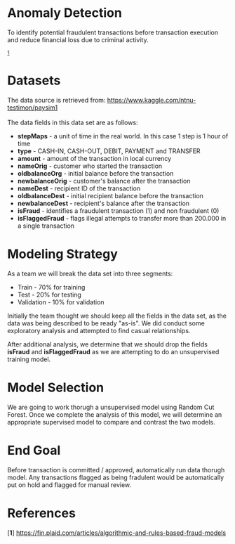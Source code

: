 # Anomaly Detection
To identify potential fraudulent transactions before transaction execution and reduce financial loss due to criminal activity.

<sup id="a1">[1](#f1)</sup>

# Datasets
The data source is retrieved from: https://www.kaggle.com/ntnu-testimon/paysim1<br/><br/>
The data fields in this data set are as follows:<br/>
- <b>stepMaps</b> - a unit of time in the real world. In this case 1 step is 1 hour of time
- <b>type</b> - CASH-IN, CASH-OUT, DEBIT, PAYMENT and TRANSFER
- <b>amount</b> - amount of the transaction in local currency
- <b>nameOrig</b> - customer who started the transaction
- <b>oldbalanceOrg</b> - initial balance before the transaction
- <b>newbalanceOrig</b> - customer's balance after the transaction
- <b>nameDest</b> - recipient ID of the transaction
- <b>oldbalanceDest</b> - initial recipient balance before the transaction
- <b>newbalanceDest</b> - recipient's balance after the transaction
- <b>isFraud</b> - identifies a fraudulent transaction (1) and non fraudulent (0)
- <b>isFlaggedFraud</b> - flags illegal attempts to transfer more than 200.000 in a single transaction

# Modeling Strategy
As a team we will break the data set into three segments:
- Train - 70&#37; for training
- Test - 20&#37; for testing
- Validation - 10&#37;  for validation

Initially the team thought we should keep all the fields in the data set, as the data was being described to be ready "as-is".  We did conduct some exploratory analysis and attempted to find casual relationships.

After additional analysis, we determine that we should drop the fields <b>isFraud</b> and <b>isFlaggedFraud</b> as we are attempting to do an unsupervised training model.

# Model Selection
We are going to work thorugh a unsupervised model using Random Cut Forest.  Once we complete the analysis of this model, we will determine an appropriate supervised model to compare and contrast the two models.

# End Goal
Before transaction is committed / approved, automatically run data thorugh model.  Any transactions flagged as being fradulent would be automatically put on hold and flagged for manual review.


# References
[<b id="f1">1</b>] https://fin.plaid.com/articles/algorithmic-and-rules-based-fraud-models
